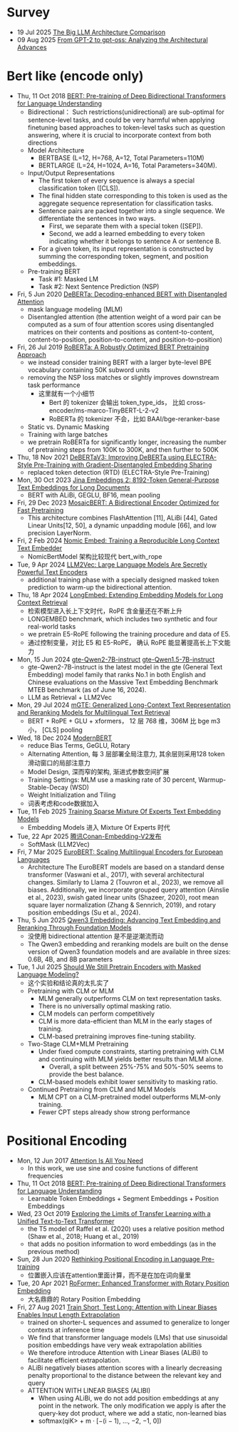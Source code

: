 
# Survey
- 19 Jul 2025 [The Big LLM Architecture Comparison](https://magazine.sebastianraschka.com/p/the-big-llm-architecture-comparison)
- 09 Aug 2025 [From GPT-2 to gpt-oss: Analyzing the Architectural Advances](https://magazine.sebastianraschka.com/p/from-gpt-2-to-gpt-oss-analyzing-the)

# Bert like (encode only)
- Thu, 11 Oct 2018 [BERT: Pre-training of Deep Bidirectional Transformers for Language Understanding](https://arxiv.org/abs/1810.04805)
  - Bidirectional： Such restrictions(unidirectional) are sub-optimal for sentence-level tasks,
and could be very harmful when applying finetuning based approaches to token-level tasks such
as question answering, where it is crucial to incorporate context from both directions
  - Model Architecture
    - BERTBASE (L=12, H=768, A=12, Total Parameters=110M) 
    - BERTLARGE (L=24, H=1024, A=16, Total Parameters=340M).
  - Input/Output Representations
    - The first token of every sequence is always a special classification token ([CLS]).
    - The final hidden state corresponding to this token is used as the aggregate sequence representation for classification tasks. 
    - Sentence pairs are packed together into a single sequence. We differentiate the sentences in two ways.
      - First, we separate them with a special token ([SEP]). 
      - Second, we add a learned embedding to every token indicating whether it belongs to sentence A or sentence B.
    - For a given token, its input representation is constructed by summing the corresponding token, segment, and position embeddings.
  - Pre-training BERT
    - Task #1: Masked LM
    - Task #2: Next Sentence Prediction (NSP)
- Fri, 5 Jun 2020 [DeBERTa: Decoding-enhanced BERT with Disentangled Attention](https://arxiv.org/abs/2006.03654)
  - mask language modeling (MLM)
  - Disentangled attention (the attention weight of a word pair can be computed as a sum of four attention scores
using disentangled matrices on their contents and positions as content-to-content, content-to-position,
position-to-content, and position-to-position)
- Fri, 26 Jul 2019 [RoBERTa: A Robustly Optimized BERT Pretraining Approach](https://arxiv.org/abs/1907.11692)
  - we instead consider training BERT with a larger byte-level BPE vocabulary containing 50K subword units
  - removing the NSP loss matches or slightly improves downstream task performance
    - 这里就有一个小细节
      - Bert 的 tokenizer 会输出 token_type_ids， 比如 cross-encoder/ms-marco-TinyBERT-L-2-v2
      - RoBERTa 的 tokenizer 不会，比如 BAAI/bge-reranker-base
  - Static vs. Dynamic Masking
  - Training with large batches
  - we pretrain RoBERTa for significantly longer, increasing the number of pretraining steps from 100K to 300K, and then further to 500K
- Thu, 18 Nov 2021 [DeBERTaV3: Improving DeBERTa using ELECTRA-Style Pre-Training with Gradient-Disentangled Embedding Sharing](https://arxiv.org/abs/2111.09543)
  - replaced token detection (RTD) (ELECTRA-Style Pre-Training)
- Mon, 30 Oct 2023 [Jina Embeddings 2: 8192-Token General-Purpose Text Embeddings for Long Documents](https://arxiv.org/abs/2310.19923)
  - BERT with ALiBi, GEGLU, BF16, mean pooling
- Fri, 29 Dec 2023 [MosaicBERT: A Bidirectional Encoder Optimized for Fast Pretraining](https://arxiv.org/abs/2312.17482)
  - This architecture combines FlashAttention [11], ALiBi [44], Gated Linear Units[12, 50], a dynamic unpadding module [66], and low precision LayerNorm.
- Fri, 2 Feb 2024 [Nomic Embed: Training a Reproducible Long Context Text Embedder](https://arxiv.org/abs/2402.01613)
  - NomicBertModel 架构比较现代 bert_with_rope
- Tue, 9 Apr 2024 [LLM2Vec: Large Language Models Are Secretly Powerful Text Encoders](https://arxiv.org/abs/2404.05961)
  - additional training phase with a specially designed masked token prediction to warm-up the bidirectional attention.
- Thu, 18 Apr 2024 [LongEmbed: Extending Embedding Models for Long Context Retrieval](https://arxiv.org/abs/2404.12096)
   - 检索模型进入长上下文时代，RoPE 含金量还在不断上升
   - LONGEMBED benchmark, which includes two synthetic and four real-world tasks
   - we pretrain E5-RoPE following the training procedure and data of E5.
   - 通过控制变量，对比 E5 和 E5-RoPE， 确认 RoPE 能显著提高长上下文能力
- Mon, 15 Jun 2024 [gte-Qwen2-7B-instruct](https://huggingface.co/Alibaba-NLP/gte-Qwen2-7B-instruct) [gte-Qwen1.5-7B-instruct](https://huggingface.co/Alibaba-NLP/gte-Qwen1.5-7B-instruct) 
  - gte-Qwen2-7B-instruct is the latest model in the gte (General Text Embedding) model family that ranks No.1 in both English and Chinese evaluations on the Massive Text Embedding Benchmark MTEB benchmark (as of June 16, 2024).
  - LLM as Retrieval + LLM2Vec
- Mon, 29 Jul 2024 [mGTE: Generalized Long-Context Text Representation and Reranking Models for Multilingual Text Retrieval](https://arxiv.org/abs/2407.19669)
  - BERT + RoPE + GLU + xformers， 12 层 768 维，306M 比 bge m3 小，  [CLS] pooling
- Wed, 18 Dec 2024 [ModernBERT](https://arxiv.org/abs/2412.13663)
  - reduce Bias Terms, GeGLU, Rotary
  - Alternating Attention, 每 3 层部署全局注意力, 其余层则采用128 token 滑动窗口的局部注意力
  - Model Design, 深而窄的架构, 渐进式参数空间扩展
  - Training Settings: MLM use a masking rate of 30 percent, Warmup-Stable-Decay (WSD)
  - Weight Initialization and Tiling
  - 词表考虑和code数据加入
- Tue, 11 Feb 2025 [Training Sparse Mixture Of Experts Text Embedding Models](https://arxiv.org/abs/2502.07972)
  - Embedding Models 进入 Mixture Of Experts 时代 
- Tue, 22 Apr 2025 [腾讯Conan-Embedding-V2发布](https://zhuanlan.zhihu.com/p/1897675709696149020)
  - SoftMask (LLM2Vec)
- Fri, 7 Mar 2025 [EuroBERT: Scaling Multilingual Encoders for European Languages](https://arxiv.org/abs/2503.05500)
  - Architecture
    The EuroBERT models are based on a standard dense transformer (Vaswani et al., 2017),
    with several architectural changes. Similarly to Llama 2 (Touvron et al., 2023), we remove
    all biases. Additionally, we incorporate grouped query attention (Ainslie et al., 2023), swish
    gated linear units (Shazeer, 2020), root mean square layer normalization (Zhang & Sennrich,
    2019), and rotary position embeddings (Su et al., 2024).
- Thu, 5 Jun 2025 [Qwen3 Embedding: Advancing Text Embedding and Reranking Through Foundation Models](https://arxiv.org/abs/2506.05176)
  - 没使用  bidirectional attention 是不是逆潮流而动
  - The Qwen3 embedding and reranking models are built on the dense version of Qwen3 foundation models and are available in three sizes: 0.6B, 4B, and 8B parameters
- Tue, 1 Jul 2025 [Should We Still Pretrain Encoders with Masked Language Modeling?](https://arxiv.org/abs/2507.00994)
  - 这个实验和结论真的太扎实了 
  - Pretraining with CLM or MLM
    - MLM generally outperforms CLM on text representation tasks.
    - There is no universally optimal masking ratio.
    - CLM models can perform competitively
    - CLM is more data-efficient than MLM in the early stages of training.
    - CLM-based pretraining improves fine-tuning stability.
  - Two-Stage CLM+MLM Pretraining
    - Under fixed compute constraints, starting pretraining with CLM and continuing with MLM yields better results than MLM alone. 
      - Overall, a split between 25%-75% and 50%-50% seems to provide the best balance.
    - CLM-based models exhibit lower sensitivity to masking ratio.
  - Continued Pretraining from CLM and MLM Models
    - MLM CPT on a CLM-pretrained model outperforms MLM-only training.
    - Fewer CPT steps already show strong performance

# Positional Encoding
- Mon, 12 Jun 2017 [Attention Is All You Need](https://arxiv.org/abs/1706.03762)
  - In this work, we use sine and cosine functions of different frequencies
- Thu, 11 Oct 2018 [BERT: Pre-training of Deep Bidirectional Transformers for Language Understanding](https://arxiv.org/abs/1810.04805)
  - Learnable Token Embeddings + Segment Embeddings + Position Embeddings
- Wed, 23 Oct 2019 [Exploring the Limits of Transfer Learning with a Unified Text-to-Text Transformer](https://arxiv.org/abs/1910.10683)
  - the T5 model of Raffel et al. (2020) uses a relative position method (Shaw et al., 2018; Huang et al., 2019) 
  - that adds no position information to word embeddings (as in the previous method)
- Sun, 28 Jun 2020 [Rethinking Positional Encoding in Language Pre-training](https://arxiv.org/abs/2006.15595)
  - 位置嵌入应该在attention里面计算，而不是在加在词向量里
- Tue, 20 Apr 2021 [RoFormer: Enhanced Transformer with Rotary Position Embedding](https://arxiv.org/abs/2104.09864)
  - 大名鼎鼎的 Rotary Position Embedding
- Fri, 27 Aug 2021 [Train Short, Test Long: Attention with Linear Biases Enables Input Length Extrapolation](https://arxiv.org/abs/2108.12409)
  - trained on shorter-L sequences and assumed to generalize to longer contexts at inference time
  - We find that transformer language models (LMs) that use sinusoidal position embeddings have very weak extrapolation abilities
  - We therefore introduce Attention with Linear Biases (ALiBi) to facilitate efficient extrapolation. 
  - ALiBi negatively biases attention scores with a linearly decreasing penalty proportional to the distance between the relevant key and query
  - ATTENTION WITH LINEAR BIASES (ALIBI)
    - When using ALiBi, we do not add position embeddings at any point in the network. The only modification we apply is after the query-key dot product, where we add a static, non-learned bias
    - softmax(qiK> + m · [−(i − 1), ..., −2, −1, 0])

